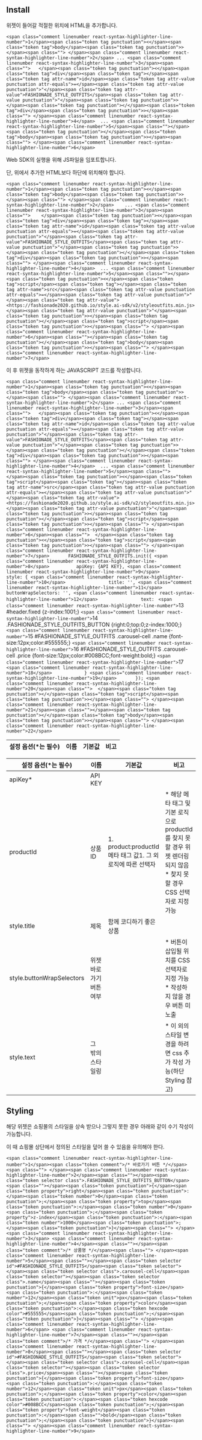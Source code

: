 ## Install

위젯이 들어갈 적절한 위치에 HTML을 추가합니다.

`<span class="comment linenumber react-syntax-highlighter-line-number">1</span><span class="token tag punctuation"><</span><span class="token tag">body</span><span class="token tag punctuation">></span><span class=""> </span><span class="comment linenumber react-syntax-highlighter-line-number">2</span>	... <span class="comment linenumber react-syntax-highlighter-line-number">3</span><span class="">	</span><span class="token tag punctuation"><</span><span class="token tag">div</span><span class="token tag"></span><span class="token tag attr-name">id</span><span class="token tag attr-value punctuation attr-equals">=</span><span class="token tag attr-value punctuation">"</span><span class="token tag attr-value">FASHIONADE_STYLE_OUTFITS</span><span class="token tag attr-value punctuation">"</span><span class="token tag punctuation">></span><span class="token tag punctuation"></</span><span class="token tag">div</span><span class="token tag punctuation">></span><span class=""> </span><span class="comment linenumber react-syntax-highlighter-line-number">4</span>	... <span class="comment linenumber react-syntax-highlighter-line-number">5</span><span class=""></span><span class="token tag punctuation"></</span><span class="token tag">body</span><span class="token tag punctuation">></span><span class=""> </span><span class="comment linenumber react-syntax-highlighter-line-number">6</span> `

Web SDK의 실행을 위해 JS파일을 임포트합니다.

단, 위에서 추가한 HTML보다 하단에 위치해야 합니다.

`<span class="comment linenumber react-syntax-highlighter-line-number">1</span><span class="token tag punctuation"><</span><span class="token tag">body</span><span class="token tag punctuation">></span><span class=""> </span><span class="comment linenumber react-syntax-highlighter-line-number">2</span>    ... <span class="comment linenumber react-syntax-highlighter-line-number">3</span><span class="">	</span><span class="token tag punctuation"><</span><span class="token tag">div</span><span class="token tag"></span><span class="token tag attr-name">id</span><span class="token tag attr-value punctuation attr-equals">=</span><span class="token tag attr-value punctuation">"</span><span class="token tag attr-value">FASHIONADE_STYLE_OUTFITS</span><span class="token tag attr-value punctuation">"</span><span class="token tag punctuation">></span><span class="token tag punctuation"></</span><span class="token tag">div</span><span class="token tag punctuation">></span><span class=""> </span><span class="comment linenumber react-syntax-highlighter-line-number">4</span>	... <span class="comment linenumber react-syntax-highlighter-line-number">5</span><span class=""></span><span class="token tag punctuation"><</span><span class="token tag">script</span><span class="token tag"></span><span class="token tag attr-name">src</span><span class="token tag attr-value punctuation attr-equals">=</span><span class="token tag attr-value punctuation">"</span><span class="token tag attr-value"><https://fashionade2020.github.io/style.ai-sdk/v2/styleoutfits.min.js></span><span class="token tag attr-value punctuation">"</span><span class="token tag punctuation">></span><span class="token tag punctuation"></</span><span class="token tag">script</span><span class="token tag punctuation">></span><span class=""> </span><span class="comment linenumber react-syntax-highlighter-line-number">6</span><span class=""></span><span class="token tag punctuation"></</span><span class="token tag">body</span><span class="token tag punctuation">></span><span class=""> </span><span class="comment linenumber react-syntax-highlighter-line-number">7</span> `

이 후 위젯을 동작하게 하는 JAVASCRIPT 코드를 작성합니다.

`<span class="comment linenumber react-syntax-highlighter-line-number">1</span><span class="token tag punctuation"><</span><span class="token tag">body</span><span class="token tag punctuation">></span><span class=""> </span><span class="comment linenumber react-syntax-highlighter-line-number">2</span>	... <span class="comment linenumber react-syntax-highlighter-line-number">3</span><span class="">	</span><span class="token tag punctuation"><</span><span class="token tag">div</span><span class="token tag"></span><span class="token tag attr-name">id</span><span class="token tag attr-value punctuation attr-equals">=</span><span class="token tag attr-value punctuation">"</span><span class="token tag attr-value">FASHIONADE_STYLE_OUTFITS</span><span class="token tag attr-value punctuation">"</span><span class="token tag punctuation">></span><span class="token tag punctuation"></</span><span class="token tag">div</span><span class="token tag punctuation">></span><span class=""> </span><span class="comment linenumber react-syntax-highlighter-line-number">4</span>	... <span class="comment linenumber react-syntax-highlighter-line-number">5</span><span class="">	</span><span class="token tag punctuation"><</span><span class="token tag">script</span><span class="token tag"></span><span class="token tag attr-name">src</span><span class="token tag attr-value punctuation attr-equals">=</span><span class="token tag attr-value punctuation">"</span><span class="token tag attr-value"><https://fashionade2020.github.io/style.ai-sdk/v2/styleoutfits.min.js></span><span class="token tag attr-value punctuation">"</span><span class="token tag punctuation">></span><span class="token tag punctuation"></</span><span class="token tag">script</span><span class="token tag punctuation">></span><span class=""> </span><span class="comment linenumber react-syntax-highlighter-line-number">6</span><span class="">	</span><span class="token tag punctuation"><</span><span class="token tag">script</span><span class="token tag punctuation">></span><span class=""> </span><span class="comment linenumber react-syntax-highlighter-line-number">7</span>		FASHIONADE_STYLE_OUTFITS.init({ <span class="comment linenumber react-syntax-highlighter-line-number">8</span>		    apiKey: {API KEY}, <span class="comment linenumber react-syntax-highlighter-line-number">9</span>		    style: { <span class="comment linenumber react-syntax-highlighter-line-number">10</span>		        title: '', <span class="comment linenumber react-syntax-highlighter-line-number">11</span>		        buttonWrapSelectors: '', <span class="comment linenumber react-syntax-highlighter-line-number">12</span>		        text: `
`<span class="comment linenumber react-syntax-highlighter-line-number">`13					#header.fixed {z-index:1001;}
`<span class="comment linenumber react-syntax-highlighter-line-number">`14					.FASHIONADE_STYLE_OUTFITS_BUTTON {right:0;top:0;z-index:1000;}
`<span class="comment linenumber react-syntax-highlighter-line-number">`15					#FASHIONADE_STYLE_OUTFITS .carousel-cell .name {font-size:12px;color:#555555;}
`<span class="comment linenumber react-syntax-highlighter-line-number">`16					#FASHIONADE_STYLE_OUTFITS .carousel-cell .price {font-size:12px;color:#008BCC;font-weight:bold;}
`<span class="comment linenumber react-syntax-highlighter-line-number">`17				`<span class="comment linenumber react-syntax-highlighter-line-number">18</span>		    } <span class="comment linenumber react-syntax-highlighter-line-number">19</span>		}); <span class="comment linenumber react-syntax-highlighter-line-number">20</span><span class="">	</span><span class="token tag punctuation"></</span><span class="token tag">script</span><span class="token tag punctuation">></span><span class=""> </span><span class="comment linenumber react-syntax-highlighter-line-number">21</span><span class=""></span><span class="token tag punctuation"></</span><span class="token tag">body</span><span class="token tag punctuation">></span><span class=""> </span><span class="comment linenumber react-syntax-highlighter-line-number">22</span>`

| 설정 옵션(*는 필수) | 이름 | 기본값 | 비고 |
| ------------------- | ---- | ------ | ---- |

| 설정 옵션(*는 필수)       | 이름                    | 기본값                                                       | 비고                                                                                                                      |
| ------------------------- | ----------------------- | ------------------------------------------------------------ | ------------------------------------------------------------------------------------------------------------------------- |
| apiKey*                   | API KEY                 |                                                              |                                                                                                                           |
| productId                 | 상품ID                  | 1. product:productId 메타 태그 값1. 그 외 로직에 따른 선택자 | * 해당 메타 태그 및 기본 로직으로 productId를 찾지 못할 경우 위젯 렌더링되지 않음* 찾지 못 할 경우 CSS 선택자로 지정 가능 |
| style.title               | 제목                    | 함께 코디하기 좋은 상품                                      |                                                                                                                           |
| style.buttonWrapSelectors | 위젯 바로가기 버튼 여부 |                                                              | * 버튼이 삽입될 위치를 CSS 선택자로 지정 가능* 작성하지 않을 경우 버튼 미노출                                             |
| style.text                | 그 밖의 스타일링        |                                                              | * 이 외의 스타일 변경을 하려면 css 추가 작성 가능(하단 Styling 참고)                                                      |

## Styling

해당 위젯은 쇼핑몰의 스타일을 상속 받으나 그렇지 못한 경우 아래와 같이 수기 작성이 가능합니다.

이 때 쇼핑몰 상단에서 정의된 스타일을 덮어 쓸 수 있음을 유의해야 한다.

`<span class="comment linenumber react-syntax-highlighter-line-number">1</span><span class="token comment">/* 바로가기 버튼 */</span><span class=""> </span><span class="comment linenumber react-syntax-highlighter-line-number">2</span><span class=""></span><span class="token selector class">.FASHIONADE_STYLE_OUTFITS_BUTTON</span><span class=""></span><span class="token punctuation">{</span><span class="token property">right</span><span class="token punctuation">:</span><span class="token number">0</span><span class="token punctuation">;</span><span class="token property">top</span><span class="token punctuation">:</span><span class="token number">0</span><span class="token punctuation">;</span><span class="token property">z-index</span><span class="token punctuation">:</span><span class="token number">1000</span><span class="token punctuation">;</span><span class="token punctuation">}</span><span class=""> </span><span class="comment linenumber react-syntax-highlighter-line-number">3</span> <span class="comment linenumber react-syntax-highlighter-line-number">4</span><span class=""></span><span class="token comment">/* 상품명 */</span><span class=""> </span><span class="comment linenumber react-syntax-highlighter-line-number">5</span><span class=""></span><span class="token selector id">#FASHIONADE_STYLE_OUTFITS</span><span class="token selector"></span><span class="token selector class">.carousel-cell</span><span class="token selector"></span><span class="token selector class">.name</span><span class=""></span><span class="token punctuation">{</span><span class="token property">font-size</span><span class="token punctuation">:</span><span class="token number">12</span><span class="token unit">px</span><span class="token punctuation">;</span><span class="token property">color</span><span class="token punctuation">:</span><span class="token hexcode color">#555555</span><span class="token punctuation">;</span><span class="token punctuation">}</span><span class=""> </span><span class="comment linenumber react-syntax-highlighter-line-number">6</span> <span class="comment linenumber react-syntax-highlighter-line-number">7</span><span class=""></span><span class="token comment">/* 가격 */</span><span class=""> </span><span class="comment linenumber react-syntax-highlighter-line-number">8</span><span class=""></span><span class="token selector id">#FASHIONADE_STYLE_OUTFITS</span><span class="token selector"></span><span class="token selector class">.carousel-cell</span><span class="token selector"></span><span class="token selector class">.price</span><span class=""></span><span class="token punctuation">{</span><span class="token property">font-size</span><span class="token punctuation">:</span><span class="token number">12</span><span class="token unit">px</span><span class="token punctuation">;</span><span class="token property">color</span><span class="token punctuation">:</span><span class="token hexcode color">#008BCC</span><span class="token punctuation">;</span><span class="token property">font-weight</span><span class="token punctuation">:</span><span class="">bold</span><span class="token punctuation">;</span><span class="token punctuation">}</span><span class=""> </span><span class="comment linenumber react-syntax-highlighter-line-number">9</span>`
